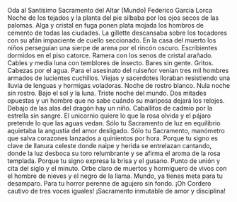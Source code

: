 Oda al Santísimo Sacramento del Altar (Mundo)
Federico García Lorca
Noche de los tejados y la planta del pie
silbaba por los ojos secos de las palomas.
Alga y cristal en fuga ponen plata mojada
los hombros de cemento de todas las ciudades.
La gillette descansaba sobre los tocadores
con su afán impaciente de cuello seccionado.
En la casa del muerto los niños perseguían
una sierpe de arena por el rincón oscuro.
Escribientes dormidos en el piso catorce.
Ramera con los senos de cristal arañado.
Cables y media luna con temblores de insecto.
Bares sin gente. Gritos. Cabezas por el agua.
Para el asesinato del ruiseñor venían
tres mil hombres armados de lucientes cuchillos.
Viejas y sacerdotes lloraban resistiendo
una lluvia de lenguas y hormigas voladoras.
Noche de rostro blanco. Nula noche sin rostro.
Bajo el sol y la luna. Triste noche del mundo.
Dos mitades opuestas y un hombre que no sabe
cuándo su mariposa dejará los relojes.
Debajo de las alas del dragón hay un niño.
Caballitos de cadmio por la estrella sin sangre.
El unicornio quiere lo que la rosa olvida
y el pájaro pretende lo que las aguas vedan.
Sólo tu Sacramento de luz en equilibrio
aquietaba la angustia del amor desligado.
Sólo tu Sacramento, manómetro que salva
corazones lanzados a quinientos por hora.
Porque tu signo es clave de llanura celeste
donde naipe y herida se entrelazan cantando,
donde la luz desboca su toro relumbrante
y se afirma el aroma de la rosa templada.
Porque tu signo expresa la brisa y el gusano.
Punto de unión y cita del siglo y el minuto.
Orbe claro de muertos y hormiguero de vivos
con el hombre de nieves y el negro de la llama.
Mundo, ya tienes meta para tu desamparo.
Para tu horror perenne de agujero sin fondo.
¡Oh Cordero cautivo de tres voces iguales!
¡Sacramento inmutable de amor y disciplina!
